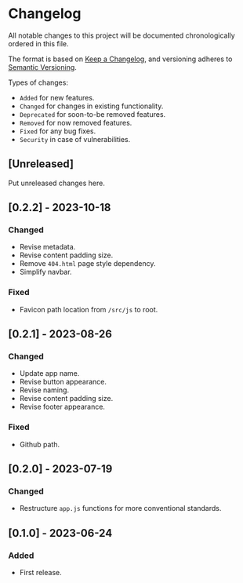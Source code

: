 # Changelog
All notable changes to this project will be documented chronologically ordered
in this file.

The format is based on [Keep a Changelog](https://keepachangelog.com/en/1.0.0/),
and versioning adheres to [Semantic Versioning](https://semver.org/spec/v2.0.0.html).

Types of changes:
* `Added` for new features.
* `Changed` for changes in existing functionality.
* `Deprecated` for soon-to-be removed features.
* `Removed` for now removed features.
* `Fixed` for any bug fixes.
* `Security` in case of vulnerabilities.

## [Unreleased]
Put unreleased changes here.

## [0.2.2] - 2023-10-18
### Changed
- Revise metadata.
- Revise content padding size.
- Remove `404.html` page style dependency.
- Simplify navbar.

### Fixed
- Favicon path location from `/src/js` to root.

## [0.2.1] - 2023-08-26
### Changed
- Update app name.
- Revise button appearance.
- Revise naming.
- Revise content padding size.
- Revise footer appearance.

### Fixed
- Github path.

## [0.2.0] - 2023-07-19
### Changed
- Restructure `app.js` functions for more conventional standards.

## [0.1.0] - 2023-06-24
### Added
- First release.